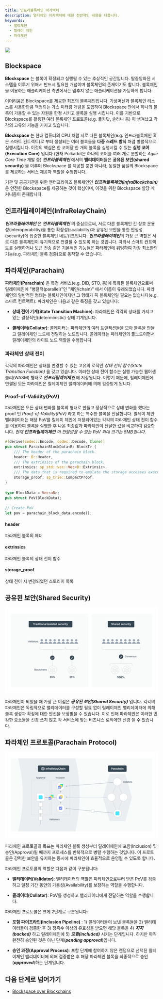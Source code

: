 ```yaml
---
title: 인프라블록체인 아키텍처
description: 멀티체인 아키텍처에 대한 전반적인 내용을 다룹니다.
keywords:
  - 멀티체인
  - 릴레이 체인
  - 파라체인
---
```


![](/media/images/docs/infrablockchain/learn/architecture/relay-chain.png)

## Blockspace

**Blockspace** 는 블록이 확정되고 실행될 수 있는 추상적인 공간입니다. 탈중앙화된 시스템을 이루기 위해서 반드시 필요한 개념이며 블록체인의 존재이기도 합니다. 블록체인을 이용하는 애플리케이션 측면에서는 멈추지 않는 애플리케이션을 가능하게 합니다. 

이더리움은 Blockspace를 제공한 최초의 블록체인입니다. 가상머신과 블록체인 리소스를 사용한만큼 책정되는 가스 미터링 개념을 도입하여 Blockspace 안에서 하나의 블록이 가용할 수 있는 자원을 한정 시키고 블록을 실행 시킵니다. 이를 기반으로 Blockspace를 활용한 여러 블록체인 프로토콜(e.g. 폴카닷, 솔라나 등) 이 생겨났고 각각의 고유의 기능을 가지고 있습니다.

**Blockspace** 는 현대 컴퓨터의 CPU 처럼 서로 다른 블록체인(e.g. 인프라블록체인 혹은 스마트 컨트랙트)로 부터 생성되는 여러 블록들을 **다중 스레드 방식** 처럼 병렬적으로 실행시킵니다. 이것의 핵심은 한 코어당 한 개의 블록을 실행시킬 수 있는 **실행 코어(Execution Core)** 입니다.(현재 Polkadot은 하나의 코어를 여러 개로 분할하는 _Agile Core Time_ 개발 중) ***인프라블록체인*** 에서의 **밸리데이터**들은 **공유된 보안(shared security)** 을 이루며 Blockspace 를 제공할 뿐만 아니라, 동일한 품질의 Blockspace를 제공하는 서비스 제공자 역할을 수행합니다. 

기관 및 공공기관을 위한 엔터프라이즈 블록체인인 ***인프라블록체인(InfraBlockchain)*** 은 안전한 Blockspace를 제공하는 것이 핵심이며, 이것을 위한 Blockspace 할당 메커니즘이 존재합니다.

## 인프라릴레이체인(InfraRelayChain)

***인프라릴레이체인*** 은 ***_인프라블록체인_*** 의 중심으로써, 서로 다른 블록체인 간 상호 운용성(interoperablitiy)을 통한 확장성(scalability)과 공유된 보안을 통한 안정성(security)에 집중한 블록체인 네트워크입니다. ***인프라릴레이체인***의 가장 큰 역할은 서로 다른 블록체인이 유기적으로 연결될 수 있도록 하는 것입니다. 따라서 스마트 컨트랙트를 실행하거나 토큰 전송 같은 기본적인 기능들은 파라체인에 위임하여 가장 최소한의 기능(e.g. 파라체인 블록 검증)으로 동작할 수 있습니다.

## 파라체인(Parachain)

**파라체인(Parachain)** 은 특정 서비스(e.g. DID, STO, 등)에 특화된 블록체인으로써 릴레이체인에 "병렬적(parallel)"인 "체인(chain)" 에서 이름이 유래되었습니다. 파라체인의 일반적인 형태는 블록체인이지만 그 형태가 꼭 블록체인일 필요는 없습니다(e.g. 스마트 컨트랙트). 파라체인은 다음과 같은 특징을 갖고 있습니다:

- **상태 전이 기계(State Transition Machine)**: 파라체인은 각각의 상태를 가지고 있는 결정적인(deterministic) 상태 기계입니다.

- **콜레이터(Collator)**: 콜레이터는 파라체인의 여러 트랜잭션들을 모아 블록을 만들고 릴레이체인 노드에 전달하는 노드입니다. 콜레이터는 파라체인의 풀노드이면서 릴레이체인의 라이트 노드 역할을 수행합니다.

### 파라체인 상태 전이

각각의 파라체인은 상태를 변경할 수 있는 고유의 로직인 _상태 전이 함수(State Transition Function)_ 을 갖고 있습니다. 이러한 상태 전이 함수는 실행 가능한 웹어셈블리(WASM) 형태로 **_인프라릴레이체인_** 에 저장됩니다. 이렇기 때문에, 릴레이체인에 연결된 모든 파라체인은 릴레이체인 밸리데이터에 의해 검증받게 됩니다.

### Proof-of-Validity(PoV)

파라체인은 모든 상태 변화를 블록의 형태로 만들고 정상적으로 상태 변화를 했다는 proof 인 _Proof-of-Validity(PoV)_ 라고 하는 특수한 블록을 전달합니다. 릴레이 체인 밸리데이터는 해당 PoV를 릴레이 체인에 저장되어있는 각각의 파라체인 상태 전이 함수를 이용하여 블록을 실행한 후 나온 최종값과 파라체인이 전달한 값을 비교하여 검증합니다. _현재 **_인프라릴레이체인_** 이 전달받을 수 있는 PoV 최대 크기는 5MB입니다._

```rust
#[derive(codec::Encode, codec::Decode, Clone)]
pub struct ParachainBlockData<B: BlockT> {
	/// The header of the parachain block.
	header: B::Header,
	/// The extrinsics of the parachain block.
	extrinsics: sp_std::vec::Vec<B::Extrinsic>,
	/// The data that is required to emulate the storage accesses executed by all extrinsics.
	storage_proof: sp_trie::CompactProof,
}

type BlockData = Vec<u8>;
pub struct PoV(BlockData);

// Create PoV
let pov = parachain_block_data.encode();
```

#### header
파라체인 블록의 헤더

#### extrinsics
파라체인 블록의 상태 전이 함수

#### storage_proof
상태 전이 시 변경되었던 스토리지 목록

## 공유된 보안(Shared Security)

![](/media/images/docs/infrablockchain/learn/architecture/shared-security.png)

파라체인이 되었을 때 가장 큰 이점은 **_공유된 보안(Shared Security)_** 입니다. 각각의 파라체인은 독립적으로 밸리데이터를 구성할 필요 없이 릴레이체인 밸리데이터에 의해 블록 생성과 확정에 대한 안전을 보장받을 수 있습니다. 이로 인해 파라체인은 이러한 민감한 요소들을 신경 쓰지 않고 각 서비스에 맞는 비즈니스 로직에만 신경 쓸 수 있습니다. 


## 파라체인 프로토콜(Parachain Protocol)

![](/media/images/docs/infrablockchain/learn/architecture/parachain-protocol.png)

파라체인 프로토콜의 목표는 파라체인 블록 생성부터 릴레이체인에 포함(Inclusion) 및 승인(Approval)될 때까지 프로세스를 반복적으로 병렬 수행하는 것입니다. 이 프로토콜은 강력한 보안을 유지하는 동시에 파라체인이 효율적으로 운영될 수 있도록 합니다. 

파라체인 프로토콜의 역할은 다음과 같이 구분됩니다:

- **밸리데이터(Validator)**: 밸리데이터의 역할은 파라체인으로부터 받은 PoV를 검증하고 일정 기간 동안의 가용성(Availability)를 보장하는 역할을 수행합니다. 

- **콜레이터(Collator)**: PoV를 생성하고 밸리데이터에게 전달하는 역할을 수행합니다.


파라체인 프로토콜은 크게 2단계로 구분됩니다:

- **포함 파이프라인(Inclusion Pipeline)** : 1) 콜레이터들이 보낸 블록들을 2) 밸리데이터들이 검증한 후 3) 정족수 이상의 유효성을 받으면 해당 블록을 4) **_지지(backed)_** 하고 릴레이체인에 5) **_포함(included)_** 시키는 단계입니다. 하지만 아직 완전히 승인된 것은 아닌 단계(**_pending approval_**)입니다. 

- **승인 과정(Approval Process)**: 포함 단계에 참여하지 않은 랜덤으로 선택된 릴레이체인 밸리데이터에 의해 검증받은 후 해당 파라체인 블록을 최종적으로 승인(**_approved_**)하는 단계입니다.

## 다음 단계로 넘어가기

- [Blockspace over Blockchains](https://www.rob.tech/blog/polkadot-blockspace-over-blockchains/)

<!-- - [Agile Core Time]() -->